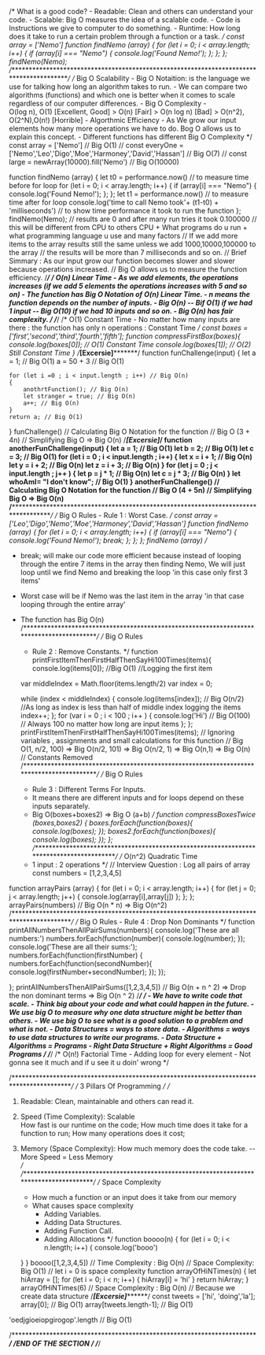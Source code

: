 /* What is a good code?
    - Readable: Clean and others can understand your code.
    - Scalable: Big O measures the idea of a scalable code.
    - Code is Instructions we give to computer to do something.
    - Runtime: How long does it take to run a certain problem through a function or a task.
*/
const array = ['Nemo']
function findNemo (array) {
    for (let i = 0; i < array.length; i++) {
        if (array[i] === "Nemo") {
            console.log('Found Nemo!');
        };
    };
};
findNemo(Nemo);
/******************************************************************************************/
/* Big O Scalability 
    - Big O Notaition: is the language we use for talking how long an algorithm takes to run.
    - We can compare two algorithms (functions) and which one is better when it comes to scale 
    regardless of our computer differences.
    - Big O Complexity -  
    O(log n), O(1) [Excellent, Good] > O(n) [Fair] > O(n log n) [Bad] > O(n^2), O(2^N),O(n!) [Horrible]
    - Algorthmic Efficiency - 
    As We grow our input elements how many more operations we have to do. 
    Bog O allows us to explain this concept.
    - Different functions has different Big O Complexity
*/
const array = ['Nemo'] // Big O(1)
// const everyOne = ['Nemo','Leo','Digo','Moe','Harmoney','David','Hassan'] // Big O(7)
// const large = newArray(10000).fill('Nemo') // Big O(10000)

function findNemo (array) {
    let t0 = performance.now() // to measure time before for loop
    for (let i = 0; i < array.length; i++) {
        if (array[i] === "Nemo") {
            console.log('Found Nemo!');
        };
    };
    let t1 = performance.now() // to measure time after for loop
    console.log('time to call Nemo took'+ (t1-t0) + 'milliseconds') 
    // to show time performance it took to run the function
};
findNemo(Nemo);
// results are 0 and after many run tries it took 0.100000 
// this will be different from CPU to others CPU + What programs do u run + what programming language u use and many factors
// If we add more items to the array results still the same unless we add 1000,10000,100000 to the array
// the results will be more than 7 milliseconds and so on.
// Brief Simmary : As our input grow our function becomes slower and slower because operations increased.
// Big O allows us to measure the function efficiency.
/******************************************************************************************/
/* O(n) Linear Time
    - As we add elements, the operations increases (if we add 5 elements the operations increases with 5 and so on)
    - The function has Big O Notation of O(n) Linear Time.
    - n means the function depends on the number of inputs.
    - Big O(n) -- Bif O(1) if we had 1 input -- Big O(10) if we had 10 inputs and so on.
    - Big O(n) has fair complexity.
*/
/******************************************************************************************/
/* O(1) Constant Time
    - No matter how many inputs are there : the function has only n operations : Constant Time 
*/
const boxes = ['first','second','third','fourth','fifth'];
function compressFirstBox(boxes){
    console.log(boxes[0]); // O(1) Constant Time
    console.log(boxes[1]); // O(2) Still Constant Time
}
/*************************************[Excersie]*******************************************/
function funChallenge(input) {
    let a = 1; // Big O(1)
    a = 50 + 3 // Big O(1)

    for (let i =0 ; i < input.length ; i++) // Big O(n)
    {
        anothrtFunction(); // Big O(n)
        let stranger = true; // Big O(n)
        a++; // Big O(n)
    }
    return a; // Big O(1)
}
funChallenge()
// Calculating Big O Notation for the function 
// Big O (3 + 4n)
// Simplifying Big O => Big O(n)
/*************************************[Excersie]*******************************************/
function anotherFunChallenge(input) {
    let a = 1; // Big O(1)
    let b = 2; // Big O(1)
    let c = 3; // Big O(1)
    for (let i = 0 ; i < input.length ; i++) {
        let x = i + 1; // Big O(n)
        let y = i + 2; // Big O(n)
        let z = i + 3; // Big O(n)
    }
    for (let j = 0 ; j < input.length ; j++ ) {
        let p = j * 1; // Big O(n)
        let c = j * 3; // Big O(n)
    }
    let whoAmI= "I don't know"; // Big O(1)
}
anotherFunChallenge()
// Calculating Big O Notation for the function 
// Big O (4 + 5n)
// Simplifying Big O => Big O(n)
/******************************************************************************************/
/* Big O Rules
    - Rule 1 : Worst Case.
*/
const array = ['Leo','Digo','Nemo','Moe','Harmoney','David','Hassan']
function findNemo (array) {
    for (let i = 0; i < array.length; i++) {
        if (array[i] === "Nemo") {
            console.log('Found Nemo!');
            break; 
        };
    };
};
findNemo (array)
/* 
- break; will make our code more efficient because instead of looping through 
    the entire 7 items in the array then finding Nemo,
    We will just loop until we find Nemo and breaking the loop 'in this case only first 3 items'
- Worst case will be if Nemo was the last item in the array 'in that case looping through the entire array'
- The function has Big O(n) 
/******************************************************************************************/
/* Big O Rules
    - Rule 2 : Remove Constants.
*/
function printFirstItemThenFirstHalfThenSayHi100Times(items){
    console.log(items[0]); //Big O(1)  //Logging the first item

    var middleIndex = Math.floor(items.length/2)
    var index = 0;

    while (index < middleIndex) {
        console.log(items[index]); // Big O(n/2)  //As long as index is less than half of middle index logging the items
        index++;
    };
    for (var i = 0 ; i < 100 ; i++ ) {
        console.log('Hi') // Big O(100) // Always 100 no matter how long are input items
    };
};
printFirstItemThenFirstHalfThenSayHi100Times(items);
// Ignoring variables , assignments and small calculations for this function
// Big O(1, n/2, 100) => Big O(n/2, 101) => Big O(n/2, 1) => Big O(n,1) => Big O(n) // Constants Removed
/******************************************************************************************/
/* Big O Rules
    - Rule 3 : Different Terms For Inputs.
    - It means there are different inputs and for loops depend on these inputs separately. 
    - Big O(boxes+boxes2) => Big O (a+b)
*/
function compressBoxesTwice (boxes,boxes2) {
    boxes.forEach(function(boxes){
        console.log(boxes);
    });
    boxes2.forEach(function(boxes){
        console.log(boxes);
    });
};
/******************************************************************************************/
/* O(n^2) Quadratic Time
    - 1 input : 2 operations 
 */
// Interview Question : Log all pairs of array
const numbers = [1,2,3,4,5]

function arrayPairs (array) {
    for (let i = 0; i < array.length; i++) {
        for (let j = 0; j < array.length; j++) {
            console.log(array[i],array[j])
        };
    };
};
arrayPairs(numbers)
// Big O(n * n) => Big O(n^2)
/******************************************************************************************/
/* Big O Rules
    - Rule 4 : Drop Non Dominants 
*/
function printAllNumbersThenAllPairSums(numbers){
    console.log('These are all numbers:')
    numbers.forEach(function(number){
        console.log(number);
    });
    console.log('These are all their sums:');
    numbers.forEach(function(firstNumber) {
        numbers.forEach(function(secondNumber){
            console.log(firstNumber+secondNumber);
        });
    });

};
printAllNumbersThenAllPairSums([1,2,3,4,5])
// Big O(n + n ^ 2) => Drop the non dominant terms => Big O(n ^ 2)
/******************************************************************************************/
/*
    - We have to write code that scale.
    - Think big about your code and what could happen in the future.
    - We use big O to measure why one data structure might be better than others.
    - We use big O to see what is a good solution to a problem and what is not.
    - Data Structures = ways to store data.
    - Algorithms = ways to use data structures to write our programs.
    - Data Structure + Algorithms = Programs 
    - Right Data Structure + Right Algorithms = Good Programs
 */
/******************************************************************************************/
/* O(n!) Factorial Time
    - Adding loop for every element 
    - Not gonna see it much and if u see it u doin' wrong
 */

/******************************************************************************************/
/* 3 Pillars Of Programming */
/*
1. Readable: Clean, maintainable and others can read it.
2. Speed (Time Complexity): Scalable  
    How fast is our runtime on the code; 
    How much time does it take for a function to run;
    How many operations does it cost;
3. Memory (Space Complexity):
    How much memory does the code take.
-- More Speed = Less Memory   
 */
/******************************************************************************************/
/* Space Complexity
    - How much a function or an input does it take from our memory
    - What causes space complexity 
        - Adding Variables.
        - Adding Data Structures.
        - Adding Function Call.
        - Adding Allocations
*/
function boooo(n) {
    for (let i = 0; i < n.length; i++) {
        console.log('booo')

    }
}
boooo([1,2,3,4,5])
// Time Complexity : Big O(n)
// Space Complexity: Big O(1) // let i = 0 is space complexity
function arrayOfHiNTimes(n) {
    let hiArray = [];
    for (let i = 0; i < n; i++) {
        hiArray[i] = 'hi'
    }
    return hiArray;
}
arrayOfHiNTimes(6)
// Space Complexity : Big O(n) // Because we create data structure
/*************************************[Excersie]*******************************************/
const tweets = ['hi', 'doing','la'];
array[0]; // Big O(1)
array[tweets.length-1]; // Big O(1)

'oedjgioeiopgirogop'.length // Big O(1)

/******************************************************************************************/
/*****************************END OF THE SECTION ******************************************/
/******************************************************************************************/